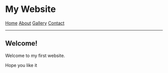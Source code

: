 <html>
<head>
    <link rel="stylesheet" href="stylesheet.css" />
</head>
<body>
    <h1> My Website</h1>
    <a href="index.html">Home</a>
    <a href="about.html">About</a>
    <a href="gallery.html">Gallery</a>
    <a href="contact.html">Contact</a>
    <hr />
    <h2>Welcome!</h2>
    <p>Welcome to my first website.</p>
    <p>Hope you like it</p>
</body>
</html>
